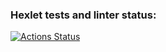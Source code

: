 ### Hexlet tests and linter status:
[![Actions Status](https://github.com/demogi4523/js-algorithms-project-lvl1/workflows/hexlet-check/badge.svg)](https://github.com/demogi4523/js-algorithms-project-lvl1/actions)